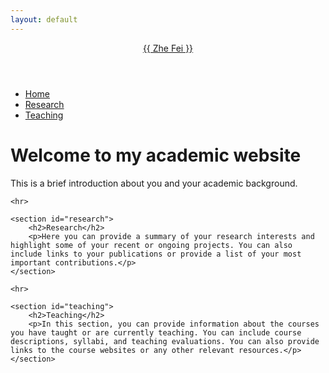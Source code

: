```yaml
---
layout: default
---
```


<!-- Sidebar -->
<div class="sidebar">
    <header class="site-title">
        <a href="{{ site.url }}">{{ Zhe Fei }}</a>
    </header>
    <nav class="sidebar-nav">
        <ul>
            <li><a href="{{ site.url }}">Home</a></li>
            <li><a href="{{ site.url }}/research">Research</a></li>
            <li><a href="{{ site.url }}/teaching">Teaching</a></li>
        </ul>
    </nav>
</div>

<!-- Main content -->
<div class="main-content">
    <h1>Welcome to my academic website</h1>
    <p>This is a brief introduction about you and your academic background.</p>

    <hr>

    <section id="research">
        <h2>Research</h2>
        <p>Here you can provide a summary of your research interests and highlight some of your recent or ongoing projects. You can also include links to your publications or provide a list of your most important contributions.</p>
    </section>

    <hr>

    <section id="teaching">
        <h2>Teaching</h2>
        <p>In this section, you can provide information about the courses you have taught or are currently teaching. You can include course descriptions, syllabi, and teaching evaluations. You can also provide links to the course websites or any other relevant resources.</p>
    </section>
</div>
